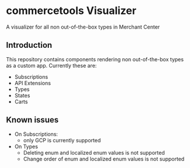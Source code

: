# commercetools Visualizer
A visualizer for all non out-of-the-box types in Merchant Center

## Introduction

This repository contains components rendering non out-of-the-box types as a custom app. Currently these are:
 * Subscriptions
 * API Extensions
 * Types
 * States
 * Carts

## Known issues
 - On Subscriptions:
   - only GCP is currently supported
 - On Types
   - Deleting enum and localized enum values is not supported
   - Change order of enum and localized enum values is not supported